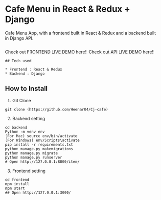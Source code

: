 # Cafe Menu in React & Redux + Django 

Cafe Menu App, with a frontend built in React & Redux and a backend built in Django API.
```
```
Check out [FRONTEND LIVE DEMO](https://frontendcafe.herokuapp.com/) here!!
Check out [API LIVE DEMO](https://backend-cafe-production.herokuapp.com/) here!!
```
## Tech used

* Frontend : React & Redux
* Backend : Django
```
## How to Install
1. Git Clone
```
git clone (https://github.com/Heenar04/Cj-cafe)
```
2. Backend setting
```
cd backend
Python -m venv env
(For Mac) source env/bin/activate
(For Windows) env/Scripts\activate
pip install -r requirements.txt
python manage.py makemigrations
python manage.py migrate
python manage.py runserver
# Open http://127.0.0.1:8000/item/
```
3. Frontend setting
```
cd frontend
npm install
npm start
## Open http://127.0.0.1:3000/
